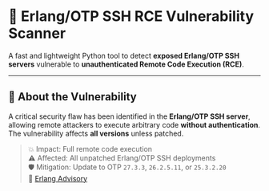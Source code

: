 # 🔐 Erlang/OTP SSH RCE Vulnerability Scanner

A fast and lightweight Python tool to detect **exposed Erlang/OTP SSH servers** vulnerable to **unauthenticated Remote Code Execution (RCE)**.

---

## 📌 About the Vulnerability

A critical security flaw has been identified in the **Erlang/OTP SSH server**, allowing remote attackers to execute arbitrary code **without authentication**. The vulnerability affects **all versions** unless patched.

> 💥 Impact: Full remote code execution  
> ⚠️ Affected: All unpatched Erlang/OTP SSH deployments  
> 🛡️ Mitigation: Update to OTP `27.3.3`, `26.2.5.11`, or `25.3.2.20`  
> 🔗 [Erlang Advisory](https://www.erlang.org/news/170)
